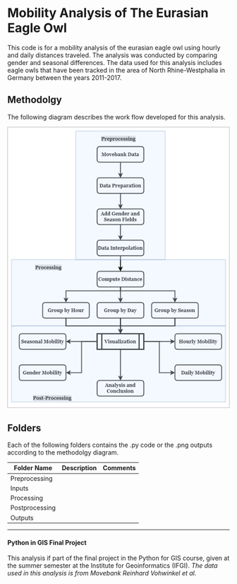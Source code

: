 # Mobility Analysis of The Eurasian Eagle Owl 

This code is for a mobility analysis of the eurasian eagle owl using hourly and daily distances traveled. 
The analysis was conducted by comparing gender and seasonal differences. 
The data used for this analysis includes eagle owls that have been tracked in the area of North Rhine-Westphalia in Germany between the years 2011-2017. 

## Methodolgy

The following diagram describes the work flow developed for this analysis.

![Methodology Diagram](https://github.com/Einavg7/PIG_FinalProject/blob/master/Method_PIG.png?raw=true)

## Folders

Each of the following folders contains the .py code or the .png outputs according to the methodolgy diagram. 

| Folder Name     | Description   | Comments  |
| -------------   |-------------  | ------    |
| Preprocessing   |               |      |
| Inputs          |               |       |
| Processing      |               |        |
| Postprocessing  |               |           |
| Outputs         |               |           |



---
#### Python in GIS Final Project
This analysis if part of the final project in the Python for GIS course, given at the summer semester at the Institute for Geoinformatics (IFGI). 
*The data used in this analysis is from Movebank Reinhard Vohwinkel et al.*
